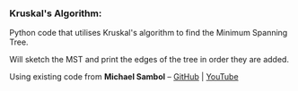 ### Kruskal's Algorithm:

Python code that utilises Kruskal's algorithm to find the Minimum Spanning Tree.

Will sketch the MST and print the edges of the tree in order they are added.


Using existing code from **Michael Sambol** – [GitHub](https://github.com/msambol/dsa/blob/master/minimum_spanning_trees/kruskals.py) | [YouTube](https://www.youtube.com/@MichaelSambol)

